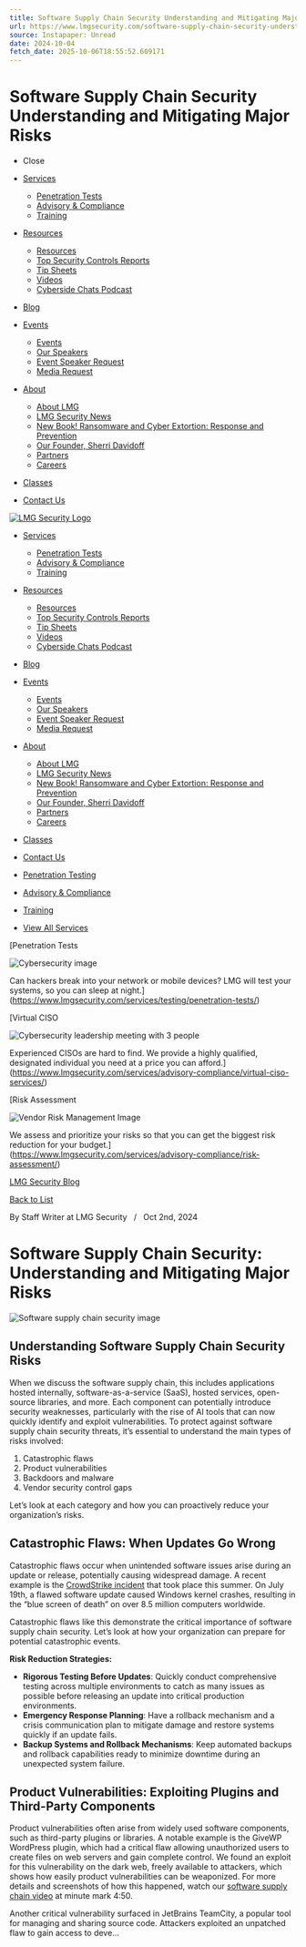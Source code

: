 ```yaml
---
title: Software Supply Chain Security Understanding and Mitigating Major Risks
url: https://www.lmgsecurity.com/software-supply-chain-security-understanding-and-mitigating-major-risks/
source: Instapaper: Unread
date: 2024-10-04
fetch_date: 2025-10-06T18:55:52.609171
---
```


# Software Supply Chain Security Understanding and Mitigating Major Risks

* Close

* [Services](https://www.lmgsecurity.com/services/)
  + [Penetration Tests](https://www.lmgsecurity.com/services/testing/penetration-tests/)
  + [Advisory & Compliance](https://www.lmgsecurity.com/services/advisory-compliance/)
  + [Training](https://www.lmgsecurity.com/services/training/)
* [Resources](https://www.lmgsecurity.com/lmg-resources/)
  + [Resources](https://www.lmgsecurity.com/lmg-resources/)
  + [Top Security Controls Reports](/top-security-controls-reports/)
  + [Tip Sheets](/lmg-resources/?_sft_resource_type=tip-sheet)
  + [Videos](/lmg-resources/?_sft_resource_type=video)
  + [Cyberside Chats Podcast](https://www.lmgsecurity.com/lmg-resources/cyberside-chats-podcast/)
* [Blog](https://www.lmgsecurity.com/blog/)
* [Events](https://www.lmgsecurity.com/events/)
  + [Events](https://www.lmgsecurity.com/events/)
  + [Our Speakers](https://www.lmgsecurity.com/events/speaking/)
  + [Event Speaker Request](https://www.lmgsecurity.com/events/event-speaker-request/)
  + [Media Request](https://www.lmgsecurity.com/events/media-request/)
* [About](https://www.lmgsecurity.com/about/)
  + [About LMG](https://www.lmgsecurity.com/about/)
  + [LMG Security News](https://www.lmgsecurity.com/about/news/)
  + [New Book! Ransomware and Cyber Extortion: Response and Prevention](https://www.lmgsecurity.com/about/new-book-ransomware-and-cyber-extortion-response-and-prevention/)
  + [Our Founder, Sherri Davidoff](https://www.lmgsecurity.com/about/sherri-davidoff/)
  + [Partners](https://www.lmgsecurity.com/about/partners/)
  + [Careers](https://www.lmgsecurity.com/about/careers/)
* [Classes](https://www.lmgsecurity.com/store/)
* [Contact Us](https://www.lmgsecurity.com/contact-us/)

[![LMG Security Logo](https://www.lmgsecurity.com/wp-content/themes/lmg/img/logo.svg "LMG Security")](https://www.lmgsecurity.com)

* [Services](https://www.lmgsecurity.com/services/)
  + [Penetration Tests](https://www.lmgsecurity.com/services/testing/penetration-tests/)
  + [Advisory & Compliance](https://www.lmgsecurity.com/services/advisory-compliance/)
  + [Training](https://www.lmgsecurity.com/services/training/)
* [Resources](https://www.lmgsecurity.com/lmg-resources/)
  + [Resources](https://www.lmgsecurity.com/lmg-resources/)
  + [Top Security Controls Reports](/top-security-controls-reports/)
  + [Tip Sheets](/lmg-resources/?_sft_resource_type=tip-sheet)
  + [Videos](/lmg-resources/?_sft_resource_type=video)
  + [Cyberside Chats Podcast](https://www.lmgsecurity.com/lmg-resources/cyberside-chats-podcast/)
* [Blog](https://www.lmgsecurity.com/blog/)
* [Events](https://www.lmgsecurity.com/events/)
  + [Events](https://www.lmgsecurity.com/events/)
  + [Our Speakers](https://www.lmgsecurity.com/events/speaking/)
  + [Event Speaker Request](https://www.lmgsecurity.com/events/event-speaker-request/)
  + [Media Request](https://www.lmgsecurity.com/events/media-request/)
* [About](https://www.lmgsecurity.com/about/)
  + [About LMG](https://www.lmgsecurity.com/about/)
  + [LMG Security News](https://www.lmgsecurity.com/about/news/)
  + [New Book! Ransomware and Cyber Extortion: Response and Prevention](https://www.lmgsecurity.com/about/new-book-ransomware-and-cyber-extortion-response-and-prevention/)
  + [Our Founder, Sherri Davidoff](https://www.lmgsecurity.com/about/sherri-davidoff/)
  + [Partners](https://www.lmgsecurity.com/about/partners/)
  + [Careers](https://www.lmgsecurity.com/about/careers/)
* [Classes](https://www.lmgsecurity.com/store/)
* [Contact Us](https://www.lmgsecurity.com/contact-us/)

* [Penetration Testing](https://www.lmgsecurity.com/testing/)
* [Advisory & Compliance](https://www.lmgsecurity.com/advisory-compliance/)
* [Training](https://www.lmgsecurity.com/training/)

* [View All Services](https://www.lmgsecurity.com/services/)

[Penetration Tests

![Cybersecurity image](https://www.lmgsecurity.com/wp-content/uploads/2021/01/CyberSecurity1.jpg)

Can hackers break into your network or mobile devices? LMG will test your systems, so you can sleep at night.](https://www.lmgsecurity.com/services/testing/penetration-tests/)

[Virtual CISO

![Cybersecurity leadership meeting with 3 people](https://www.lmgsecurity.com/wp-content/uploads/2022/06/shutterstock_397818313-scaled-e1654616941439.jpg)

Experienced CISOs are hard to find. We provide a highly qualified, designated individual you need at a price you can afford.](https://www.lmgsecurity.com/services/advisory-compliance/virtual-ciso-services/)

[Risk Assessment

![Vendor Risk Management Image](https://www.lmgsecurity.com/wp-content/uploads/2024/06/shutterstock_2455405227-e1719356097546.jpg)

We assess and prioritize your risks so that you can get the biggest risk reduction for your budget.](https://www.lmgsecurity.com/services/advisory-compliance/risk-assessment/)

[LMG Security Blog](https://www.lmgsecurity.com/blog/)

[Back to List](https://www.lmgsecurity.com/blog/)

By Staff Writer at LMG Security   /   Oct 2nd, 2024

# Software Supply Chain Security: Understanding and Mitigating Major Risks

![Software supply chain security image](https://www.lmgsecurity.com/wp-content/uploads/2024/10/shutterstock_2480182567-e1727898007596.jpg)

## **Understanding Software Supply Chain Security Risks**

When we discuss the software supply chain, this includes applications hosted internally, software-as-a-service (SaaS), hosted services, open-source libraries, and more. Each component can potentially introduce security weaknesses, particularly with the rise of AI tools that can now quickly identify and exploit vulnerabilities. To protect against software supply chain security threats, it’s essential to understand the main types of risks involved:

1. Catastrophic flaws
2. Product vulnerabilities
3. Backdoors and malware
4. Vendor security control gaps

Let’s look at each category and how you can proactively reduce your organization’s risks.

## **Catastrophic Flaws: When Updates Go Wrong**

Catastrophic flaws occur when unintended software issues arise during an update or release, potentially causing widespread damage. A recent example is the [CrowdStrike incident](https://www.lmgsecurity.com/our-q3-2024-top-control-is-third-party-risk-management-lessons-from-the-crowdstrike-outage/) that took place this summer. On July 19th, a flawed software update caused Windows kernel crashes, resulting in the “blue screen of death” on over 8.5 million computers worldwide.

Catastrophic flaws like this demonstrate the critical importance of software supply chain security. Let’s look at how your organization can prepare for potential catastrophic events.

**Risk Reduction Strategies:**

* **Rigorous Testing Before Updates**: Quickly conduct comprehensive testing across multiple environments to catch as many issues as possible before releasing an update into critical production environments.
* **Emergency Response Planning**: Have a rollback mechanism and a crisis communication plan to mitigate damage and restore systems quickly if an update fails.
* **Backup Systems and Rollback Mechanisms**: Keep automated backups and rollback capabilities ready to minimize downtime during an unexpected system failure.

## **Product Vulnerabilities: Exploiting Plugins and Third-Party Components**

Product vulnerabilities often arise from widely used software components, such as third-party plugins or libraries. A notable example is the GiveWP WordPress plugin, which had a critical flaw allowing unauthorized users to create files on web servers and gain complete control. We found an exploit for this vulnerability on the dark web, freely available to attackers, which shows how easily product vulnerabilities can be weaponized. For more details and screenshots of how this happened, watch our [software supply chain video](https://youtu.be/Y5z-XwLED88) at minute mark 4:50.

Another critical vulnerability surfaced in JetBrains TeamCity, a popular tool for managing and sharing source code. Attackers exploited an unpatched flaw to gain access to deve...